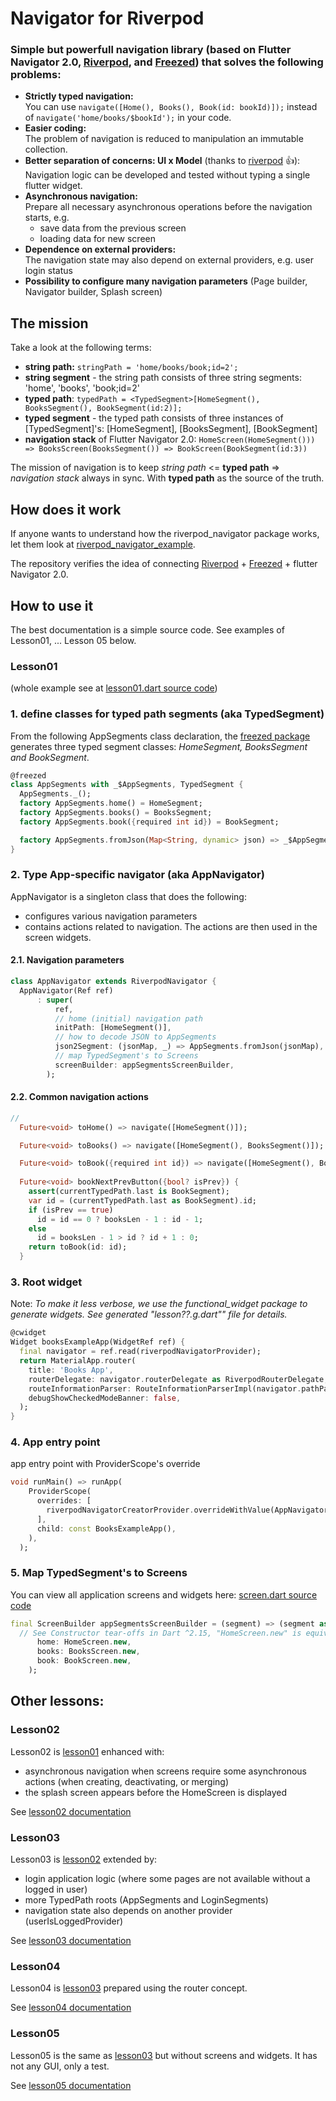# Navigator for Riverpod

### Simple but powerfull navigation library (based on Flutter Navigator 2.0, [Riverpod](https://riverpod.dev/), and [Freezed](https://github.com/rrousselGit/freezed)) that solves the following problems:

- **Strictly typed navigation:** <br>You can use ```navigate([Home(), Books(), Book(id: bookId)]);``` instead of ```navigate('home/books/$bookId');``` in your code.
- **Easier coding:** <br>The problem of navigation is reduced to manipulation an immutable collection.
- **Better separation of concerns: UI x Model** (thanks to [riverpod](https://riverpod.dev/) :+1:):<br>
  Navigation logic can be developed and tested without typing a single flutter widget.
- **Asynchronous navigation:**<br>
  Prepare all necessary asynchronous operations before the navigation starts, e.g.
  - save data from the previous screen
  - loading data for new screen
- **Dependence on external providers:**<br>
  The navigation state may also depend on external providers, e.g. user login status
- **Possibility to configure many navigation parameters** (Page builder, Navigator builder, Splash screen)

## The mission

Take a look at the following terms:

- **string path:** ```stringPath = 'home/books/book;id=2';```
- **string segment** - the string path consists of three string segments: 'home', 'books', 'book;id=2'
- **typed path**: ```typedPath = <TypedSegment>[HomeSegment(), BooksSegment(), BookSegment(id:2)];```
- **typed segment** - the typed path consists of three instances of [TypedSegment]'s: [HomeSegment], [BooksSegment], [BookSegment]
- **navigation stack** of Flutter Navigator 2.0: ```HomeScreen(HomeSegment())) => BooksScreen(BooksSegment()) => BookScreen(BookSegment(id:3))```

The mission of navigation is to keep *string path* <= **typed path** => *navigation stack* always in sync.
With **typed path** as the source of the truth.

## How does it work

If anyone wants to understand how the riverpod_navigator package works, 
let them look at [riverpod_navigator_example](examples/riverpod_navigator_example/).

The repository verifies the idea of connecting [Riverpod](https://riverpod.dev/) + [Freezed](https://github.com/rrousselGit/freezed) + flutter Navigator 2.0.

## How to use it

The best documentation is a simple source code. See examples of Lesson01, ... Lesson 05 below.
### Lesson01

(whole example see at [lesson01.dart source code](/examples/doc/lib/src/lesson01/lesson01.dart))


### 1. define classes for typed path segments (aka TypedSegment)

From the following AppSegments class declaration, the [freezed package](https://github.com/rrousselGit/freezed) 
generates three typed segment classes: *HomeSegment, BooksSegment and BookSegment*.

```dart
@freezed
class AppSegments with _$AppSegments, TypedSegment {
  AppSegments._();
  factory AppSegments.home() = HomeSegment;
  factory AppSegments.books() = BooksSegment;
  factory AppSegments.book({required int id}) = BookSegment;

  factory AppSegments.fromJson(Map<String, dynamic> json) => _$AppSegmentsFromJson(json);
}
```

### 2. Type App-specific navigator (aka AppNavigator)

AppNavigator is a singleton class that does the following:
- configures various navigation parameters 
- contains actions related to navigation. The actions are then used in the screen widgets.

#### 2.1. Navigation parameters



```dart
class AppNavigator extends RiverpodNavigator {
  AppNavigator(Ref ref)
      : super(
          ref,
          // home (initial) navigation path
          initPath: [HomeSegment()],
          // how to decode JSON to AppSegments
          json2Segment: (jsonMap, _) => AppSegments.fromJson(jsonMap),
          // map TypedSegment's to Screens
          screenBuilder: appSegmentsScreenBuilder,
        );
```

#### 2.2. Common navigation actions



```dart
//
  Future<void> toHome() => navigate([HomeSegment()]);

  Future<void> toBooks() => navigate([HomeSegment(), BooksSegment()]);

  Future<void> toBook({required int id}) => navigate([HomeSegment(), BooksSegment(), BookSegment(id: id)]);
  
  Future<void> bookNextPrevButton({bool? isPrev}) {
    assert(currentTypedPath.last is BookSegment);
    var id = (currentTypedPath.last as BookSegment).id;
    if (isPrev == true)
      id = id == 0 ? booksLen - 1 : id - 1;
    else
      id = booksLen - 1 > id ? id + 1 : 0;
    return toBook(id: id);
  }
```

### 3. Root widget

Note: *To make it less verbose, we use the functional_widget package to generate widgets.
See generated "lesson??.g.dart"" file for details.*

```dart
@cwidget
Widget booksExampleApp(WidgetRef ref) {
  final navigator = ref.read(riverpodNavigatorProvider);
  return MaterialApp.router(
    title: 'Books App',
    routerDelegate: navigator.routerDelegate as RiverpodRouterDelegate,
    routeInformationParser: RouteInformationParserImpl(navigator.pathParser),
    debugShowCheckedModeBanner: false,
  );
}
```

### 4. App entry point

app entry point with ProviderScope's override

```dart
void runMain() => runApp(
    ProviderScope(
      overrides: [
        riverpodNavigatorCreatorProvider.overrideWithValue(AppNavigator.new /*See Constructor tear-offs in Dart ^2.15*/),
      ],
      child: const BooksExampleApp(),
    ),
  );
```

### 5. Map TypedSegment's to Screens

You can view all application screens and widgets here: [screen.dart source code](/examples/doc/lib/src/lesson01/screens.dart)

```dart
final ScreenBuilder appSegmentsScreenBuilder = (segment) => (segment as AppSegments).map(
  // See Constructor tear-offs in Dart ^2.15, "HomeScreen.new" is equivalent to "(segment) => HomeScreen(segment)"
      home: HomeScreen.new,
      books: BooksScreen.new,
      book: BookScreen.new,
    );
```

## Other lessons:

### Lesson02
Lesson02 is [lesson01](/doc/lesson01.md) enhanced with:

- asynchronous navigation when screens require some asynchronous actions (when creating, deactivating, or merging)
- the splash screen appears before the HomeScreen is displayed

See [lesson02 documentation](/doc/lesson02.md)

### Lesson03
Lesson03 is [lesson02](/doc/lesson02.md) extended by:

- login application logic (where some pages are not available without a logged in user)
- more TypedPath roots (AppSegments and LoginSegments)
- navigation state also depends on another provider (userIsLoggedProvider)

See [lesson03 documentation](/doc/lesson03.md)

### Lesson04
Lesson04 is [lesson03](/doc/lesson03.md) prepared using the router concept.

See [lesson04 documentation](/doc/lesson04.md)

### Lesson05
Lesson05 is the same as [lesson03](/doc/lesson03.md) but without screens and widgets.
It has not any GUI, only a test.

See [lesson05 documentation](/doc/lesson05.md)
